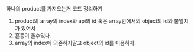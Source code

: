 하나의 product를 가져오는거 코드 정리하기

1. product의 array의 index와 api의 id 혹은 array안에서의 object의 id와 불일치가 있어서
2. 혼동이 올수있다.
3. array의 index에 의존하지말고 object의 id를 이용하자.
